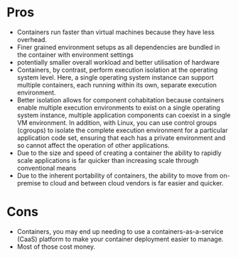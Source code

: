 # Pros

- Containers run faster than virtual machines because they have less overhead.
- Finer grained environment setups as all dependencies are bundled in the container with environment settings
- potentially smaller overall workload and better utilisation of hardware
- Containers, by contrast, perform execution isolation at the operating system level. Here, a single operating system instance can support multiple containers, each running within its own, separate execution environment.
- Better isolation allows for component cohabitation because containers enable multiple execution environments to exist on a single operating system instance, multiple application components can coexist in a single VM environment. In addition, with Linux, you can use control groups (cgroups) to isolate the complete execution environment for a particular application code set, ensuring that each has a private environment and so cannot affect the operation of other applications.
- Due to the size and speed of creating a container the ability to rapidly scale applications is far quicker than increasing scale through conventional means
- Due to the inherent portability of containers, the ability to move from on-premise to cloud and between cloud vendors is far easier and quicker.


# Cons

- Containers, you may end up needing to use a containers-as-a-service (CaaS) platform to make your container deployment easier to manage. 
- Most of those cost money.
